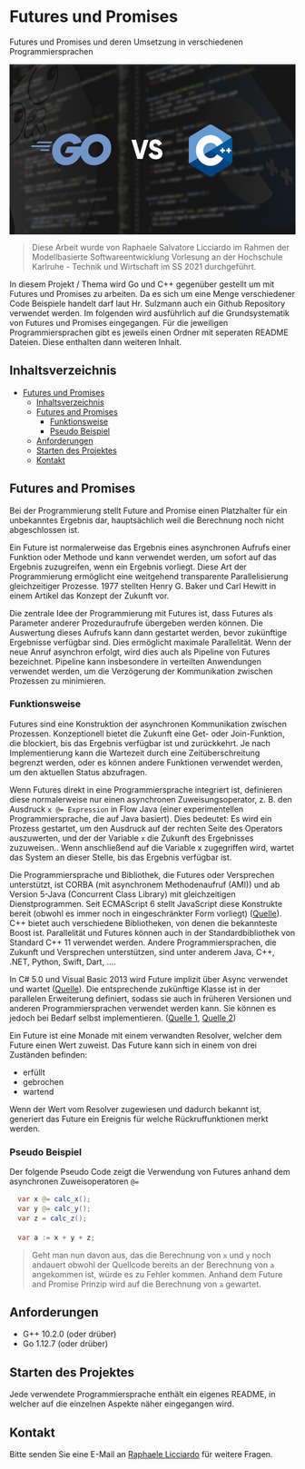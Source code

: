 # Futures und Promises

Futures und Promises und deren Umsetzung in verschiedenen Programmiersprachen

<img src="assets/go_vs_cpp.png"
     alt="Go vs. C++"
     style="height:300px;display:block; margin-left:auto; margin-right:auto;"/>

> Diese Arbeit wurde von Raphaele Salvatore Licciardo im Rahmen der Modellbasierte Softwareentwicklung Vorlesung an der Hochschule Karlruhe - Technik und Wirtschaft im SS 2021 durchgeführt.  

In diesem Projekt / Thema wird Go und C++ gegenüber gestellt um mit Futures und Promises zu arbeiten. Da es sich um eine Menge verschiedener Code Beispiele handelt darf laut Hr. Sulzmann auch ein Github Repository verwendet werden. Im folgenden wird ausführlich auf die Grundsystematik von Futures und Promises eingegangen. Für die jeweiligen Programmiersprachen gibt es jeweils einen Ordner mit seperaten README Dateien. Diese enthalten dann weiteren Inhalt.

## Inhaltsverzeichnis

- [Futures und Promises](#futures-und-promises)
  - [Inhaltsverzeichnis](#inhaltsverzeichnis)
  - [Futures and Promises](#futures-and-promises)
    - [Funktionsweise](#funktionsweise)
    - [Pseudo Beispiel](#pseudo-beispiel)
  - [Anforderungen](#anforderungen)
  - [Starten des Projektes](#starten-des-projektes)
  - [Kontakt](#kontakt)

## Futures and Promises
Bei der Programmierung stellt Future and Promise einen Platzhalter für ein unbekanntes Ergebnis dar, hauptsächlich weil die Berechnung noch nicht abgeschlossen ist.

Ein Future ist normalerweise das Ergebnis eines asynchronen Aufrufs einer Funktion oder Methode und kann verwendet werden, um sofort auf das Ergebnis zuzugreifen, wenn ein Ergebnis vorliegt. Diese Art der Programmierung ermöglicht eine weitgehend transparente Parallelisierung gleichzeitiger Prozesse. 1977 stellten Henry G. Baker und Carl Hewitt in einem Artikel das Konzept der Zukunft vor.

Die zentrale Idee der Programmierung mit Futures ist, dass Futures als Parameter anderer Prozeduraufrufe übergeben werden können. Die Auswertung dieses Aufrufs kann dann gestartet werden, bevor zukünftige Ergebnisse verfügbar sind. Dies ermöglicht maximale Parallelität. Wenn der neue Anruf asynchron erfolgt, wird dies auch als Pipeline von Futures bezeichnet. Pipeline kann insbesondere in verteilten Anwendungen verwendet werden, um die Verzögerung der Kommunikation zwischen Prozessen zu minimieren.

### Funktionsweise
Futures sind eine Konstruktion der asynchronen Kommunikation zwischen Prozessen. Konzeptionell bietet die Zukunft eine Get- oder Join-Funktion, die blockiert, bis das Ergebnis verfügbar ist und zurückkehrt. Je nach Implementierung kann die Wartezeit durch eine Zeitüberschreitung begrenzt werden, oder es können andere Funktionen verwendet werden, um den aktuellen Status abzufragen.

Wenn Futures direkt in eine Programmiersprache integriert ist, definieren diese normalerweise nur einen asynchronen Zuweisungsoperator, z. B. den Ausdruck `x @= Expression` in Flow Java (einer experimentellen Programmiersprache, die auf Java basiert). Dies bedeutet: Es wird ein Prozess gestartet, um den Ausdruck auf der rechten Seite des Operators auszuwerten, und der der Variable `x` die Zukunft des Ergebnisses zuzuweisen.. Wenn anschließend auf die Variable x zugegriffen wird, wartet das System an dieser Stelle, bis das Ergebnis verfügbar ist.

Die Programmiersprache und Bibliothek, die Futures oder Versprechen unterstützt, ist CORBA (mit asynchronem Methodenaufruf (AMI)) und ab Version 5-Java (Concurrent Class Library) mit gleichzeitigen Dienstprogrammen. Seit ECMAScript 6 stellt JavaScript diese Konstrukte bereit (obwohl es immer noch in eingeschränkter Form vorliegt) ([Quelle](https://developer.mozilla.org/en-US/docs/Web/JavaScript/Reference/Global_Objects/Promise)). C++ bietet auch verschiedene Bibliotheken, von denen die bekannteste Boost ist. Parallelität und Futures können auch in der Standardbibliothek von Standard C++ 11 verwendet werden. Andere Programmiersprachen, die Zukunft und Versprechen unterstützen, sind unter anderem Java, C++, .NET, Python, Swift, Dart, ....

In C# 5.0 und Visual Basic 2013 wird Future implizit über Async verwendet und wartet ([Quelle](https://docs.microsoft.com/en-us/previous-versions/windows/apps/hh464924(v=win.10)?redirectedfrom=MSDN)). Die entsprechende zukünftige Klasse ist in der parallelen Erweiterung definiert, sodass sie auch in früheren Versionen und anderen Programmiersprachen verwendet werden kann. Sie können es jedoch bei Bedarf selbst implementieren. ([Quelle 1](https://docs.microsoft.com/en-us/previous-versions/msp-n-p/ff963556(v=pandp.10)?redirectedfrom=MSDN), [Quelle 2](https://dvanderboom.wordpress.com/2008/07/03/concurrency-with-futures/))

Ein Future ist eine Monade mit einem verwandten Resolver, welcher dem Future einen Wert zuweist. Das Future kann sich in einem von drei Zuständen befinden:

- erfüllt 
- gebrochen 
- wartend 

Wenn der Wert vom Resolver zugewiesen und dadurch bekannt ist, generiert das Future ein Ereignis für welche Rückruffunktionen merkt werden.

### Pseudo Beispiel
Der folgende Pseudo Code zeigt die Verwendung von Futures anhand dem asynchronen Zuweisoperatoren `@=`
```java
  var x @= calc_x();
  var y @= calc_y();
  var z = calc_z();

  var a := x + y + z;
```

> Geht man nun davon aus, das die Berechnung von `x` und `y` noch andauert obwohl der Quellcode bereits an der Berechnung von `a` angekommen ist, würde es zu Fehler kommen. Anhand dem Future and Promise Prinzip wird auf die Berechnung von `a` gewartet.


## Anforderungen
* G++ 10.2.0 (oder drüber)
* Go 1.12.7 (oder drüber)

## Starten des Projektes

Jede verwendete Programmiersprache enthält ein eigenes README, in welcher auf die einzelnen Aspekte näher eingegangen wird.

## Kontakt
Bitte senden Sie eine E-Mail an [Raphaele Licciardo](mailto:lira1011@hs-karlsruhe) für weitere Fragen.